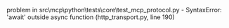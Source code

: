 problem in src\mcp\python\tests\core\test_mcp_protocol.py - SyntaxError: 'await' outside async function (http_transport.py, line 190)
